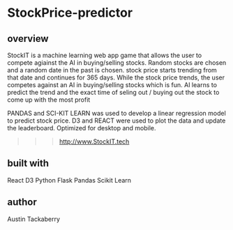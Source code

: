 # StockPrice-predictor
## overview
StockIT is a machine learning web app game that allows the user to compete agiainst the AI in buying/selling stocks. Random stocks are chosen and a random date in the past is chosen. stock price starts trending from that date and continues for 365 days. While the stock price trends, the user competes against an AI in buying/selling stocks which is fun.
AI learns to predict the trend and the exact time of seling out / buying out the stock to come up with the most profit

PANDAS and SCI-KIT LEARN was used to develop a linear regression model to predict stock price. D3 and REACT were used to plot the data and update the leaderboard. Optimized for desktop and mobile.

>>>http://www.StockIT.tech

## built with
React
D3
Python
Flask
Pandas
Scikit Learn
## author
Austin Tackaberry
